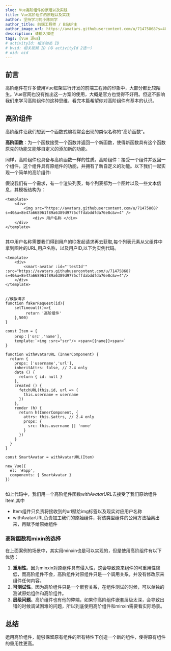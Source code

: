 ```yaml
---
slug: Vue高阶组件的原理以及实践
title: Vue高阶组件的原理以及实践
author: 坚持学习的小陈同学
author_title: 前端工程师 / B站UP主
author_image_url: https://avatars.githubusercontent.com/u/71475868?s=40&u=8e47a668961f89a6389d9775cffdabddfda76e8c&v=4
description: 请输入描述
tags: [Vue 源码]
# activityId: 相关动态 ID
# bvid: 相关视频 ID（与 activityId 2选一）
# oid: oid
---
```


<!-- truncate -->
## 前言

高阶组件在许多使用Vue框架进行开发的前端工程师的印象中，大部分都比较陌生。Vue官网也没有推出这一方案的使用，大概是官方也觉得不好用。但这不影响我们来学习高阶组件的这种思维，看完本篇希望你对高阶组件有基本的认识。

## 高阶组件

高阶组件让我们想到一个函数式编程常会出现的类似名称的“高阶函数”。

**高阶函数**：为一个函数接受一个函数并返回一个新函数，使得新函数具有这个函数原先的功能又能够自定义的添加新的功能。

同样，高阶组件也具备与高阶函数一样的性质。高阶组件：接受一个组件并返回一个组件，这个组件具有原组件的功能，并拥有了新自定义的功能。以下我们一起实现一个简单的高阶组件:

假设我们有一个需求，有一个渲染列表，每个列表都为一个图片以及一些文本信息，其模板结构为：

```
<template>
    <div>
        <img src="https://avatars.githubusercontent.com/u/71475868?s=40&u=8e47a668961f89a6389d9775cffdabddfda76e8c&v=4" />
            <div> 用户名称 </div>
    </div>
</template>
​
```

其中用户名称需要我们得到用户的ID发起请求再去获取,每个列表元素从父组件中拿到图片的URL,用户名称，以及用户ID,以下为实例代码。

```
<template>
    <div> 
        <smart-avatar :id="'testId'" :src="https://avatars.githubusercontent.com/u/71475868?s=40&u=8e47a668961f89a6389d9775cffdabddfda76e8c&v=4"/>
    </div>    
</template>
​
​
//模拟请求
function fakerRequest(id){
    setTimeout(()=>{
         return '高阶组件'
    },500)
}
​
const Item = {
    prop：['src','name'],
    template:`<img :src="scr"/> <span>{{name}}<span>`    
}
​
function withAvatarURL (InnerComponent) {
  return {
    props: ['username','url'],
    inheritAttrs: false, // 2.4 only
    data () {
      return { id: null }
    },
    created () {
      fetchURL(this.id, url => {
        this.username = username
      })
    },
    render (h) {
      return h(InnerComponent, {
        attrs: this.$attrs, // 2.4 only
        props: {
          src: this.username || 'none'
        }
      })
    }
  }
}
​
const SmartAvatar = withAvatarURL(Item)
​
new Vue({
  el: '#app',
  components: { SmartAvatar }
})
​
```
如上代码中，我们用一个高阶组件函数*withAvatarURL*去接受了我们原始组件Item,其中
- Item组件只负责将接收到的url赋给img标签以及现实对应用户名称
- withAvatarURL负责加工我们的原始组件，将该类型组件的公用方法抽离出来，再赋予给原始组件

### 高阶函数和mixin的选择

在上面案例的场景中，其实用minxin也是可以实现的，但是使用高阶组件有以下优势：

1.  **重用性**。因为minxin对原组件具有侵入性，这会导致原来组件的可重用性降低，而高阶组件不会，高阶组件对原组件只是一个调用关系，并没有修改原来组件任何内容。
1.  **可测试性**。因为高阶组件只是一个嵌套关系，在组件测试的时候，可以单独的测试原始组件和高阶组件。
1.  **层级问题**。高阶组件也有他的弊端，如果你高阶组件嵌套层级太深，会导致出错的时候调试困难的问题，所以到底使用高阶组件和minxin需要看实际场景。

## 总结

运用高阶组件，能够保留原有组件的所有特性下创造一个新的组件，使得原有组件的重用性更高。